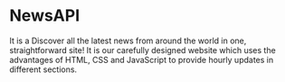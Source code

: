 # NewsAPI
It is a Discover all the latest news from around the world in one, straightforward site! It is our carefully designed website which uses the advantages of HTML, CSS and JavaScript to provide hourly updates in different sections.
